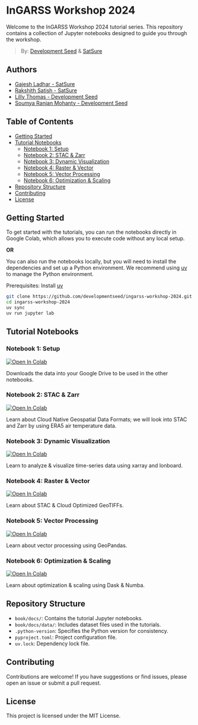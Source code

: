 # InGARSS Workshop 2024

Welcome to the InGARSS Workshop 2024 tutorial series. This repository contains a collection of Jupyter notebooks designed to guide you through the workshop.
> By: [Development Seed](https://developmentseed.org/) & [SatSure](https://www.satsure.co/)

## Authors

- [Gajesh Ladhar - SatSure](linkedin.com/in/gajeshladhar/)
- [Rakshith Satish - SatSure](linkedin.com/in/rakshith-sathish/)
- [Lilly Thomas - Development Seed](linkedin.com/in/lilly-thomas-5167059a/)
- [Soumya Ranjan Mohanty - Development Seed](linkedin.com/in/srmsoumya/)

## Table of Contents

- [Getting Started](#getting-started)
- [Tutorial Notebooks](#tutorial-notebooks)
  - [Notebook 1: Setup](https://colab.research.google.com/github/developmentseed/ingarss-workshop-2024/blob/main/book/docs/00_setup.ipynb)
  - [Notebook 2: STAC & Zarr](https://colab.research.google.com/github/developmentseed/ingarss-workshop-2024/blob/main/book/docs/01_stac_and_zarr.ipynb)
  - [Notebook 3: Dynamic Visualization](https://colab.research.google.com/github/developmentseed/ingarss-workshop-2024/blob/main/book/docs/02_dynamic_visualization.ipynb)
  - [Notebook 4: Raster & Vector](https://colab.research.google.com/github/developmentseed/ingarss-workshop-2024/blob/main/book/docs/03_raster_and_vector.ipynb)
  - [Notebook 5: Vector Processing](https://colab.research.google.com/github/developmentseed/ingarss-workshop-2024/blob/main/book/docs/04_vector_processing.ipynb)
  - [Notebook 6: Optimization & Scaling](https://colab.research.google.com/github/developmentseed/ingarss-workshop-2024/blob/main/book/docs/05_optimization_and_scaling.ipynb)
- [Repository Structure](#repository-structure)
- [Contributing](#contributing)
- [License](#license)

## Getting Started

To get started with the tutorials, you can run the notebooks directly in Google Colab, which allows you to execute code without any local setup.

**OR**

You can also run the notebooks locally, but you will need to install the dependencies and set up a Python environment. We recommend using [uv](https://docs.astral.sh/uv/) to manage the Python environment.

Prerequisites:
Install [uv](https://docs.astral.sh/uv/getting-started/installation/)

```bash
git clone https://github.com/developmentseed/ingarss-workshop-2024.git
cd ingarss-workshop-2024
uv sync
uv run jupyter lab
```

## Tutorial Notebooks

### Notebook 1: Setup

[![Open In Colab](https://colab.research.google.com/assets/colab-badge.svg)](https://colab.research.google.com/github/developmentseed/ingarss-workshop-2024/blob/main/book/docs/00_setup.ipynb)

Downloads the data into your Google Drive to be used in the other notebooks.

### Notebook 2: STAC & Zarr

[![Open In Colab](https://colab.research.google.com/assets/colab-badge.svg)](https://colab.research.google.com/github/developmentseed/ingarss-workshop-2024/blob/main/book/docs/01_stac_and_zarr.ipynb)

Learn about Cloud Native Geospatial Data Formats; we will look into STAC and Zarr by using ERA5 air temperature data.

### Notebook 3: Dynamic Visualization

[![Open In Colab](https://colab.research.google.com/assets/colab-badge.svg)](https://colab.research.google.com/github/developmentseed/ingarss-workshop-2024/blob/main/book/docs/02_dynamic_visualization.ipynb)

Learn to analyze & visualize time-series data using xarray and lonboard.

### Notebook 4: Raster & Vector

[![Open In Colab](https://colab.research.google.com/assets/colab-badge.svg)](https://colab.research.google.com/github/developmentseed/ingarss-workshop-2024/blob/main/book/docs/03_raster_and_vector.ipynb)

Learn about STAC & Cloud Optimized GeoTIFFs.

### Notebook 5: Vector Processing

[![Open In Colab](https://colab.research.google.com/assets/colab-badge.svg)](https://colab.research.google.com/github/developmentseed/ingarss-workshop-2024/blob/main/book/docs/04_vector_processing.ipynb)

Learn about vector processing using GeoPandas.

### Notebook 6: Optimization & Scaling

[![Open In Colab](https://colab.research.google.com/assets/colab-badge.svg)](https://colab.research.google.com/github/developmentseed/ingarss-workshop-2024/blob/main/book/docs/05_optimization_and_scaling.ipynb)

Learn about optimization & scaling using Dask & Numba.

## Repository Structure

- `book/docs/`: Contains the tutorial Jupyter notebooks.
- `book/docs/data/`: Includes dataset files used in the tutorials.
- `.python-version`: Specifies the Python version for consistency.
- `pyproject.toml`: Project configuration file.
- `uv.lock`: Dependency lock file.

## Contributing

Contributions are welcome! If you have suggestions or find issues, please open an issue or submit a pull request.

## License

This project is licensed under the MIT License.

